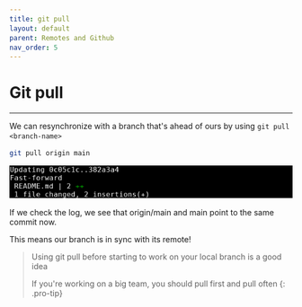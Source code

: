 ```yaml
---
title: git pull
layout: default
parent: Remotes and Github
nav_order: 5
---
```


# Git pull
---

We can resynchronize with a branch that's ahead of ours by using ```git pull <branch-name>```

```bash
git pull origin main
```
![pull](../images/pull/pull.png)

If we check the log, we see that origin/main and main point to the same commit now.


This means our branch is in sync with its remote!
 
> Using git pull before starting to work on your local branch is a good idea
> 
> If you're working on a big team, you should pull first and pull often
{: .pro-tip}
